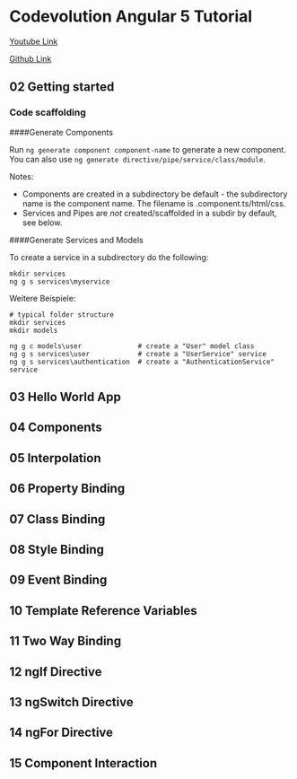 # Codevolution Angular 5 Tutorial

[Youtube Link](https://www.youtube.com/watch?v=0eWrpsCLMJQ&list=PLC3y8-rFHvwhBRAgFinJR8KHIrCdTkZcZ)

[Github Link](https://www.youtube.com/redirect?q=https%3A%2F%2Fgithub.com%2Fgopinav&redir_token=4qOBqon9qk1YpzwfftzVX-bbTz18MTUyMzA4NDk2OUAxNTIyOTk4NTY5&event=video_description&v=0eWrpsCLMJQ)

## 02 Getting started

### Code scaffolding

####Generate Components

Run `ng generate component component-name` to generate a new component. You can also use `ng generate directive/pipe/service/class/module`.

Notes:

* Components are created in a subdirectory be default - the subdirectory name is the component name. The filename is <componentname>.component.ts/html/css.
* Services and Pipes are *not* created/scaffolded in a subdir by default, see below. 

####Generate Services and Models

To create a service in a subdirectory do the following:

	mkdir services
	ng g s services\myservice 

Weitere Beispiele:

	# typical folder structure
	mkdir services
	mkdir models

	ng g c models\user				# create a "User" model class
	ng g s services\user			# create a "UserService" service
	ng g s services\authentication 	# create a "AuthenticationService" service


## 03 Hello World App



## 04 Components



## 05 Interpolation



## 06 Property Binding



## 07 Class Binding



## 08 Style Binding



## 09 Event Binding



## 10 Template Reference Variables



## 11 Two Way Binding



## 12 ngIf Directive



## 13 ngSwitch Directive



## 14 ngFor Directive



## 15 Component Interaction





 
